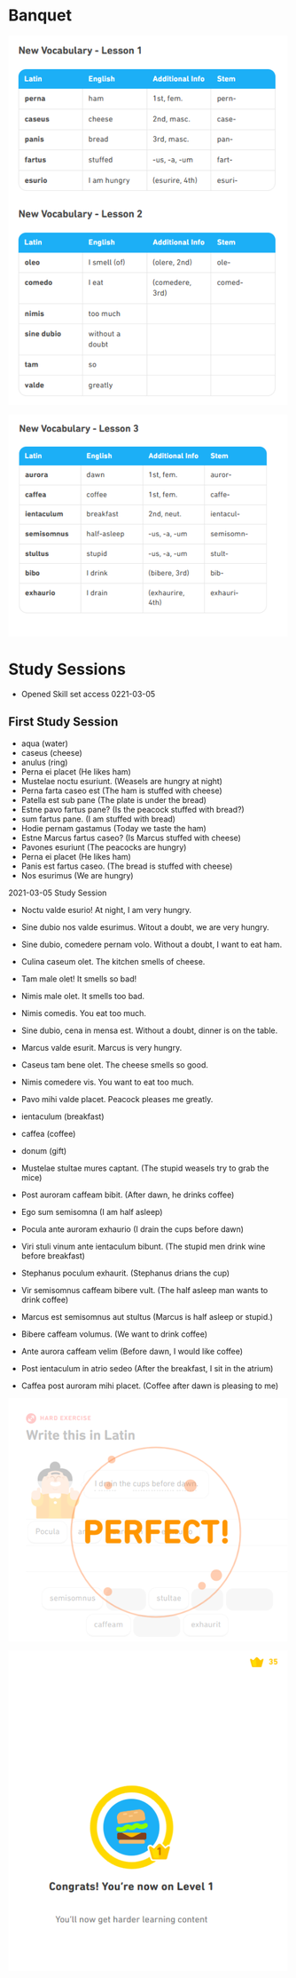 # Banquet

![image1](https://github.com/EO4wellness/T-I-L/blob/main/polyglot/latin/Castle-3/Images/feast1.png)

![image2](https://github.com/EO4wellness/T-I-L/blob/main/polyglot/latin/Castle-3/Images/feast2.png)

# Study Sessions 
* Opened Skill set access 0221-03-05


## First Study Session 
* aqua (water)
* caseus (cheese)
* anulus (ring)
* Perna ei placet (He likes ham)
* Mustelae noctu esuriunt. (Weasels are hungry at night)
* Perna farta caseo est (The ham is stuffed with cheese)
* Patella est sub pane (The plate is under the bread)
* Estne pavo fartus pane?  (Is the peacock stuffed with bread?) 
* sum fartus pane. (I am stuffed with bread)
* Hodie pernam gastamus (Today we taste the ham)
* Estne Marcus fartus caseo?  (Is Marcus stuffed with cheese)
* Pavones esuriunt (The peacocks are hungry)
* Perna ei placet (He likes ham)
* Panis est fartus caseo. (The bread is stuffed with cheese)
* Nos esurimus (We are hungry)

2021-03-05 Study Session 
* Noctu valde esurio!  At night, I am very hungry.
* Sine dubio nos valde esurimus. Witout a doubt, we are very hungry. 
* Sine dubio, comedere pernam volo. Without a doubt, I want to eat ham. 
* Culina caseum olet. The kitchen smells of cheese. 
* Tam male olet! It smells so bad!
* Nimis male olet. It smells too bad. 


* Nimis comedis. You eat too much. 
* Sine dubio, cena in mensa est. Without a doubt, dinner is on the table. 
* Marcus valde esurit. Marcus is very hungry.
* Caseus tam bene olet. The cheese smells so good. 
* Nimis comedere vis. You want to eat too much. 
* Pavo mihi valde placet. Peacock pleases me greatly.

* ientaculum (breakfast)
* caffea (coffee)
* donum (gift)
* Mustelae stultae mures captant. (The stupid weasels try to grab the mice)
* Post auroram caffeam bibit. (After dawn, he drinks coffee)
* Ego sum semisomna (I am half asleep)
* Pocula ante auroram exhaurio (I drain the cups before dawn)
* Viri stuli vinum ante ientaculum bibunt. (The stupid men drink wine before breakfast)
* Stephanus poculum exhaurit. (Stephanus drians the cup)
* Vir semisomnus caffeam bibere vult. (The half asleep man wants to drink coffee) 
* Marcus est semisomnus aut stultus (Marcus is half asleep or stupid.)
* Bibere caffeam volumus. (We want to drink coffee)
* Ante aurora caffeam velim (Before dawn, I would like coffee)
* Post ientaculum in atrio sedeo (After the breakfast, I sit in the atrium)
* Caffea post auroram mihi placet. (Coffee after dawn is pleasing to me)

![results](https://github.com/EO4wellness/T-I-L/blob/main/polyglot/latin/Castle-3/Images/2021-03-05-session-results.png)

![level1](https://github.com/EO4wellness/T-I-L/blob/main/polyglot/latin/Castle-3/Images/2021-03-05_earned-level1-new-crown.png)
